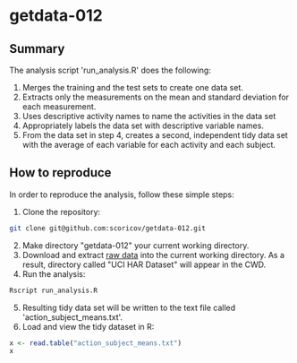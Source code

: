 # getdata-012

## Summary

The analysis script 'run_analysis.R' does the following:
1. Merges the training and the test sets to create one data set.
2. Extracts only the measurements on the mean and standard deviation for each measurement.
3. Uses descriptive activity names to name the activities in the data set
4. Appropriately labels the data set with descriptive variable names.
5. From the data set in step 4, creates a second, independent tidy data set with the average of each variable for each activity and each subject.


## How to reproduce

In order to reproduce the analysis, follow these simple steps:

1. Clone the repository:
```bash
git clone git@github.com:scoricov/getdata-012.git
```
2. Make directory "getdata-012" your current working directory.
3. Download and extract [raw data](https://d396qusza40orc.cloudfront.net/getdata%2Fprojectfiles%2FUCI%20HAR%20Dataset.zip) into the current working directory. As a result, directory called "UCI HAR Dataset" will appear in the CWD.
4. Run the analysis:
```bash
Rscript run_analysis.R
```
5. Resulting tidy data set will be written to the text file called 'action_subject_means.txt'.
6. Load and view the tidy dataset in R:
```R
x <- read.table("action_subject_means.txt")
x
```
